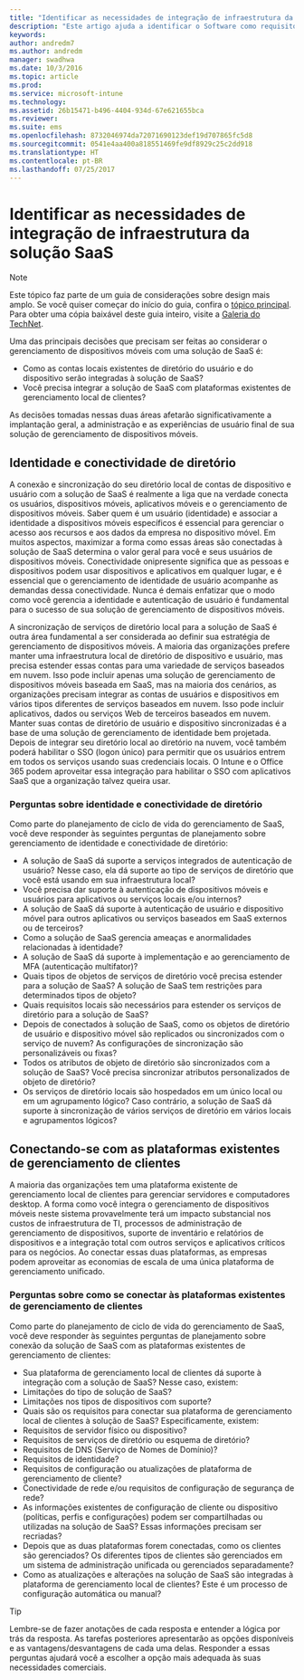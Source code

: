 ```yaml
---
title: "Identificar as necessidades de integração de infraestrutura da solução SaaS"
description: "Este artigo ajuda a identificar o Software como requisitos de integração de infraestrutura de serviço ao planejar e desenvolver um gerenciamento de dispositivo móvel usando o Microsoft Enterprise Mobility + Security."
keywords: 
author: andredm7
ms.author: andredm
manager: swadhwa
ms.date: 10/3/2016
ms.topic: article
ms.prod: 
ms.service: microsoft-intune
ms.technology: 
ms.assetid: 26b15471-b496-4404-934d-67e621655bca
ms.reviewer: 
ms.suite: ems
ms.openlocfilehash: 8732046974da72071690123def19d707865fc5d8
ms.sourcegitcommit: 0541e4aa400a818551469fe9df8929c25c2dd918
ms.translationtype: HT
ms.contentlocale: pt-BR
ms.lasthandoff: 07/25/2017
---
```

# <a name="identify-saas-solution-infrastructure-integration-needs"></a>Identificar as necessidades de integração de infraestrutura da solução SaaS

>[!NOTE]
>Este tópico faz parte de um guia de considerações sobre design mais amplo. Se você quiser começar do início do guia, confira o [tópico principal](mdm-design-considerations-guide.md). Para obter uma cópia baixável deste guia inteiro, visite a [Galeria do TechNet](https://gallery.technet.microsoft.com/Mobile-Device-Management-7d401582).

Uma das principais decisões que precisam ser feitas ao considerar o gerenciamento de dispositivos móveis com uma solução de SaaS é:

- Como as contas locais existentes de diretório do usuário e do dispositivo serão integradas à solução de SaaS?
- Você precisa integrar a solução de SaaS com plataformas existentes de gerenciamento local de clientes?

As decisões tomadas nessas duas áreas afetarão significativamente a implantação geral, a administração e as experiências de usuário final de sua solução de gerenciamento de dispositivos móveis.

## <a name="identity-and-directory-connectivity"></a>Identidade e conectividade de diretório

A conexão e sincronização do seu diretório local de contas de dispositivo e usuário com a solução de SaaS é realmente a liga que na verdade conecta os usuários, dispositivos móveis, aplicativos móveis e o gerenciamento de dispositivos móveis. Saber quem é um usuário (identidade) e associar a identidade a dispositivos móveis específicos é essencial para gerenciar o acesso aos recursos e aos dados da empresa no dispositivo móvel. Em muitos aspectos, maximizar a forma como essas áreas são conectadas à solução de SaaS determina o valor geral para você e seus usuários de dispositivos móveis.  Conectividade onipresente significa que as pessoas e dispositivos podem usar dispositivos e aplicativos em qualquer lugar, e é essencial que o gerenciamento de identidade de usuário acompanhe as demandas dessa conectividade. Nunca é demais enfatizar que o modo como você gerencia a identidade e autenticação de usuário é fundamental para o sucesso de sua solução de gerenciamento de dispositivos móveis.

A sincronização de serviços de diretório local para a solução de SaaS é outra área fundamental a ser considerada ao definir sua estratégia de gerenciamento de dispositivos móveis. A maioria das organizações prefere manter uma infraestrutura local de diretório de dispositivo e usuário, mas precisa estender essas contas para uma variedade de serviços baseados em nuvem. Isso pode incluir apenas uma solução de gerenciamento de dispositivos móveis baseada em SaaS, mas na maioria dos cenários, as organizações precisam integrar as contas de usuários e dispositivos em vários tipos diferentes de serviços baseados em nuvem. Isso pode incluir aplicativos, dados ou serviços Web de terceiros baseados em nuvem. Manter suas contas de diretório de usuário e dispositivo sincronizadas é a base de uma solução de gerenciamento de identidade bem projetada. Depois de integrar seu diretório local ao diretório na nuvem, você também poderá habilitar o SSO (logon único) para permitir que os usuários entrem em todos os serviços usando suas credenciais locais. O <token>Intune</token> e o Office 365 podem aproveitar essa integração para habilitar o SSO com aplicativos SaaS que a organização talvez queira usar.

### <a name="identity-and-directory-connectivity-questions"></a>Perguntas sobre identidade e conectividade de diretório

Como parte do planejamento de ciclo de vida do gerenciamento de SaaS, você deve responder às seguintes perguntas de planejamento sobre gerenciamento de identidade e conectividade de diretório:

- A solução de SaaS dá suporte a serviços integrados de autenticação de usuário? Nesse caso, ela dá suporte ao tipo de serviços de diretório que você está usando em sua infraestrutura local?
- Você precisa dar suporte à autenticação de dispositivos móveis e usuários para aplicativos ou serviços locais e/ou internos?
- A solução de SaaS dá suporte à autenticação de usuário e dispositivo móvel para outros aplicativos ou serviços baseados em SaaS externos ou de terceiros?
- Como a solução de SaaS gerencia ameaças e anormalidades relacionadas à identidade?
- A solução de SaaS dá suporte à implementação e ao gerenciamento de MFA (autenticação multifator)?
- Quais tipos de objetos de serviços de diretório você precisa estender para a solução de SaaS? A solução de SaaS tem restrições para determinados tipos de objeto?
- Quais requisitos locais são necessários para estender os serviços de diretório para a solução de SaaS?
- Depois de conectados à solução de SaaS, como os objetos de diretório de usuário e dispositivo móvel são replicados ou sincronizados com o serviço de nuvem? As configurações de sincronização são personalizáveis ou fixas?
- Todos os atributos de objeto de diretório são sincronizados com a solução de SaaS? Você precisa sincronizar atributos personalizados de objeto de diretório?
- Os serviços de diretório locais são hospedados em um único local ou em um agrupamento lógico? Caso contrário, a solução de SaaS dá suporte à sincronização de vários serviços de diretório em vários locais e agrupamentos lógicos?

## <a name="connecting-with-existing-client-management-platforms"></a>Conectando-se com as plataformas existentes de gerenciamento de clientes

A maioria das organizações tem uma plataforma existente de gerenciamento local de clientes para gerenciar servidores e computadores desktop. A forma como você integra o gerenciamento de dispositivos móveis neste sistema provavelmente terá um impacto substancial nos custos de infraestrutura de TI, processos de administração de gerenciamento de dispositivos, suporte de inventário e relatórios de dispositivos e a integração total com outros serviços e aplicativos críticos para os negócios. Ao conectar essas duas plataformas, as empresas podem aproveitar as economias de escala de uma única plataforma de gerenciamento unificado.

### <a name="connecting-existing-client-management-platforms-questions"></a>Perguntas sobre como se conectar às plataformas existentes de gerenciamento de clientes

Como parte do planejamento de ciclo de vida do gerenciamento de SaaS, você deve responder às seguintes perguntas de planejamento sobre conexão da solução de SaaS com as plataformas existentes de gerenciamento de clientes:

- Sua plataforma de gerenciamento local de clientes dá suporte à integração com a solução de SaaS? Nesse caso, existem:
 - Limitações do tipo de solução de SaaS?
 - Limitações nos tipos de dispositivos com suporte?
- Quais são os requisitos para conectar sua plataforma de gerenciamento local de clientes à solução de SaaS? Especificamente, existem:
 - Requisitos de servidor físico ou dispositivo?
 - Requisitos de serviços de diretório ou esquema de diretório?
 - Requisitos de DNS (Serviço de Nomes de Domínio)?
 - Requisitos de identidade?
 - Requisitos de configuração ou atualizações de plataforma de gerenciamento de cliente?
 - Conectividade de rede e/ou requisitos de configuração de segurança de rede?
- As informações existentes de configuração de cliente ou dispositivo (políticas, perfis e configurações) podem ser compartilhadas ou utilizadas na solução de SaaS? Essas informações precisam ser recriadas?
- Depois que as duas plataformas forem conectadas, como os clientes são gerenciados? Os diferentes tipos de clientes são gerenciados em um sistema de administração unificada ou gerenciados separadamente?
- Como as atualizações e alterações na solução de SaaS são integradas à plataforma de gerenciamento local de clientes? Este é um processo de configuração automática ou manual?

>[!TIP]
>Lembre-se de fazer anotações de cada resposta e entender a lógica por trás da resposta. As tarefas posteriores apresentarão as opções disponíveis e as vantagens/desvantagens de cada uma delas.  Responder a essas perguntas ajudará você a escolher a opção mais adequada às suas necessidades comerciais.
